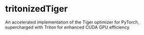 # tritonizedTiger
 An accelerated implementation of the Tiger optimizer for PyTorch, supercharged with Triton for enhanced CUDA GPU efficiency. 
